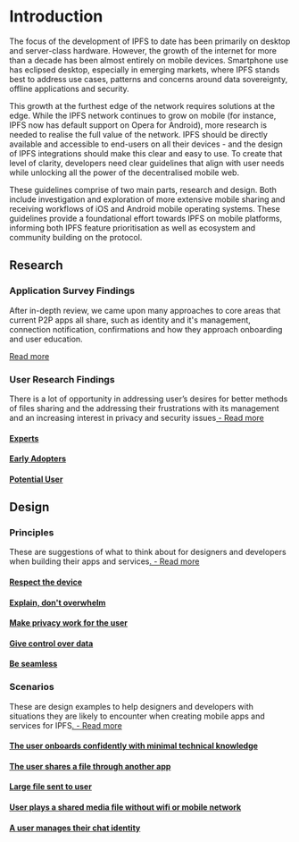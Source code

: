 # Introduction

The focus of the development of IPFS to date has been primarily on desktop and server-class hardware. However, the growth of the internet for more than a decade has been almost entirely on mobile devices. Smartphone use has eclipsed desktop, especially in emerging markets, where IPFS stands best to address use cases, patterns and concerns around data sovereignty, offline applications and security.

This growth at the furthest edge of the network requires solutions at the edge. While the IPFS network continues to grow on mobile \(for instance, IPFS now has default support on Opera for Android\), more research is needed to realise the full value of the network. IPFS should be directly available and accessible to end-users on all their devices - and the design of IPFS integrations should make this clear and easy to use. To create that level of clarity, developers need clear guidelines that align with user needs while unlocking all the power of the decentralised mobile web.

These guidelines comprise of two main parts, research and design. Both include investigation and exploration of more extensive mobile sharing and receiving workflows of iOS and Android mobile operating systems. These guidelines provide a foundational effort towards IPFS on mobile platforms, informing both IPFS feature prioritisation as well as ecosystem and community building on the protocol.

## Research

### Application Survey Findings

After in-depth review, we came upon many approaches to core areas that current P2P apps all share, such as identity and it's management, connection notification, confirmations and how they approach onboarding and user education.

[Read more](application-survey/findings.md)

### User Research Findings

There is a lot of opportunity in addressing user’s desires for better methods of files sharing and the addressing their frustrations with its management and an increasing interest in privacy and security issues[ - Read more](user-research/findings.md)

#### [Experts](user-research/interviews/experts/)

#### [Early Adopters](user-research/interviews/early-adopters/)

#### [Potential User](user-research/interviews/potential-users/)

## Design

### Principles

These are suggestions of what to think about for designers and developers when building their apps and services[. - Read more](design/principles/)

#### [Respect the device](design/principles/respect-the-device.md)

#### [Explain, don't overwhelm](design/principles/explain-dont-overwhelm.md)

#### [Make privacy work for the user](design/principles/make-privacy-work-for-the-user.md)

#### [Give control over data](design/principles/give-control-over-data.md)

#### [Be seamless](design/principles/be-seamless.md)

### Scenarios

These are design examples to help designers and developers with situations they are likely to encounter when creating mobile apps and services for IPFS[. - Read more](design/scenarios/)

#### [The user onboards confidently with minimal technical knowledge](design/scenarios/the-user-onboards-confidently-with-minimal-technical-knowledge.md)

#### [The user shares a file through another app](design/scenarios/the-user-shares-a-file-through-another-app.md)

#### [Large file sent to user](design/scenarios/large-file-sent-to-user.md)

#### [User plays a shared media file without wifi or mobile network](design/scenarios/user-plays-a-shared-media-file-without-wifi-or-mobile-network.md)

#### [A user manages their chat identity](design/scenarios/a-user-manages-their-chat-identity.md)


